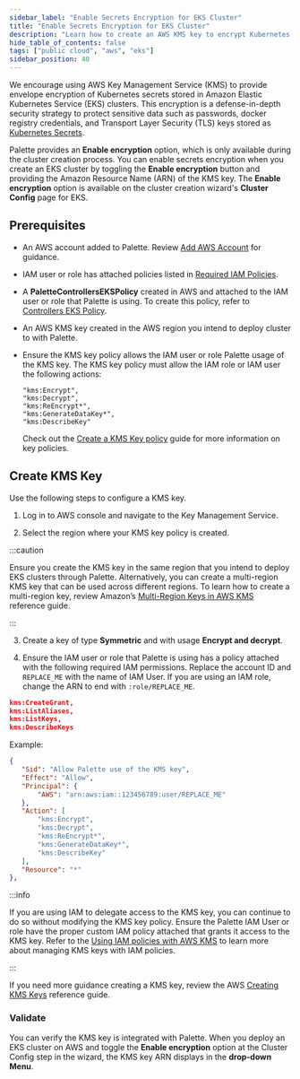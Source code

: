 ```yaml
---
sidebar_label: "Enable Secrets Encryption for EKS Cluster"
title: "Enable Secrets Encryption for EKS Cluster"
description: "Learn how to create an AWS KMS key to encrypt Kubernetes secrets for EKS Clusters."
hide_table_of_contents: false
tags: ["public cloud", "aws", "eks"]
sidebar_position: 40
---
```




We encourage using AWS Key Management Service (KMS) to provide envelope encryption of Kubernetes secrets stored in Amazon Elastic Kubernetes Service (EKS) clusters. This encryption is 
a defense-in-depth security strategy to protect sensitive data such as passwords, docker registry credentials, and Transport Layer Security (TLS) keys stored as [Kubernetes Secrets](https://kubernetes.io/docs/concepts/configuration/secret/). 

Palette provides an **Enable encryption** option, which is only available during the cluster creation process. You can enable secrets encryption when you create an EKS cluster by toggling the **Enable encryption** button and providing the Amazon Resource Name (ARN) of the KMS key. The **Enable encryption** option is available on the cluster creation wizard's **Cluster Config** page for EKS.

## Prerequisites

- An AWS account added to Palette. Review [Add AWS Account](add-aws-accounts.md) for guidance.

- IAM user or role has attached policies listed in [Required IAM Policies](required-iam-policies.md).

- A **PaletteControllersEKSPolicy** created in AWS and attached to the IAM user or role that Palette is using. To create this policy, refer to [Controllers EKS Policy](required-iam-policies.md#controllers-eks-policy).

- An AWS KMS key created in the AWS region you intend to deploy cluster to with Palette.

- Ensure the KMS key policy allows the IAM user or role Palette usage of the KMS key. The KMS key policy must allow the IAM role or IAM user the following actions:

      "kms:Encrypt",
      "kms:Decrypt",
      "kms:ReEncrypt*",
      "kms:GenerateDataKey*",
      "kms:DescribeKey"

  Check out the [Create a KMS Key policy](https://docs.aws.amazon.com/kms/latest/developerguide/key-policy-overview.html) guide for more information on key policies.


## Create KMS Key

Use the following steps to configure a KMS key.

1. Log in to AWS console and navigate to the Key Management Service. 

2. Select the region where your KMS key policy is created.

:::caution

Ensure you create the KMS key in the same region that you intend to deploy EKS clusters through Palette. Alternatively, you can create a multi-region KMS key that can be used across different regions. To learn how to create a multi-region key, review Amazon’s [Multi-Region Keys in AWS KMS](https://docs.aws.amazon.com/kms/latest/developerguide/multi-region-keys-overview.html) reference guide.


::: 

3. Create a key of type **Symmetric** and with usage **Encrypt and decrypt**.

4. Ensure the IAM user or role that Palette is using has a policy attached with the following required IAM permissions.  Replace the account ID and `REPLACE_ME` with the name of IAM User. If you are using an IAM role, change the ARN to end with `:role/REPLACE_ME`.


  ```json hideClipboard
  kms:CreateGrant,
  kms:ListAliases,
  kms:ListKeys,
  kms:DescribeKeys
  ```
   
   Example:

   ```json
  {
      "Sid": "Allow Palette use of the KMS key",
      "Effect": "Allow",
      "Principal": {
          "AWS": "arn:aws:iam::123456789:user/REPLACE_ME"
      },
      "Action": [
          "kms:Encrypt",
          "kms:Decrypt",
          "kms:ReEncrypt*",
          "kms:GenerateDataKey*",
          "kms:DescribeKey"
      ],
      "Resource": "*"
  },
   ```

:::info 
  
If you are using IAM to delegate access to the KMS key, you can continue to do so without modifying the KMS key policy. Ensure the Palette IAM User or role have the proper custom IAM policy attached that grants it access to the KMS key. Refer to the [Using IAM policies with AWS KMS](https://docs.aws.amazon.com/kms/latest/developerguide/iam-policies.html) to learn more about managing KMS keys with IAM policies. 
  
:::  

If you need more guidance creating a KMS key, review the AWS [Creating KMS Keys](https://docs.aws.amazon.com/kms/latest/developerguide/create-cmk-keystore.html) reference guide.

### Validate

You can verify the KMS key is integrated with Palette. When you deploy an EKS cluster on AWS and toggle the **Enable encryption** option at the Cluster Config step in the wizard, the KMS key ARN displays in the **drop-down Menu**. 
